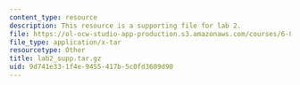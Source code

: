 ```yaml
---
content_type: resource
description: This resource is a supporting file for lab 2.
file: https://ol-ocw-studio-app-production.s3.amazonaws.com/courses/6-830-database-systems-fall-2010/9d741e331f4e9455417b5c0fd3609d90_lab2_supp.tar.gz
file_type: application/x-tar
resourcetype: Other
title: lab2_supp.tar.gz
uid: 9d741e33-1f4e-9455-417b-5c0fd3609d90
---
```

